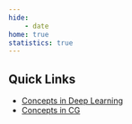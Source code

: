 ```yaml
---
hide:
    - date
home: true
statistics: true
---
```


## Quick Links

- [Concepts in Deep Learning](https://qiuhong-1202.github.io/Research/Deep%20Learning/Concepts%20in%20Deep%20Learning/)
- [Concepts in CG](https://qiuhong-1202.github.io/Research/Concepts%20in%20CG/)
